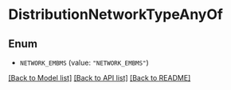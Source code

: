 # DistributionNetworkTypeAnyOf

## Enum


* `NETWORK_EMBMS` (value: `"NETWORK_EMBMS"`)


[[Back to Model list]](../README.md#documentation-for-models) [[Back to API list]](../README.md#documentation-for-api-endpoints) [[Back to README]](../README.md)


